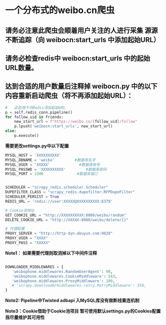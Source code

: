 # 一个分布式的weibo.cn爬虫

## 请务必注意此爬虫会顺着用户关注的人进行采集 源源不断追踪（向 weibocn:start_urls 中添加起始URL）

## 请务必检查redis中 weibocn:start_urls 中的起始URL数量。
## 达到合适的用户数量后注释掉 weibocn.py 中的以下内容重新启动爬虫（将不再添加起始URL）：

```Python
#   此处用于向Redis添加起始URL
p = self.redis_conn.pipeline()
for follow_uid in friends:
    new_start_url = f"https://weibo.cn/{follow_uid}/follow"
    p.lpush('weibocn:start_urls', new_start_url)
else:
    p.execute()

```

**需要更改settings.py中以下配置**

```Python
MYSQL_HOST = 'XXXXXXXXXX'
MYSQL_DBNAME = 'weibo'         #数据库名字
MYSQL_USER = 'XXXXX'             #数据库账号
MYSQL_PASSWD = 'XXXXXXXXXX'         #数据库密码
MYSQL_PORT = 3306               #数据库端口


SCHEDULER = "scrapy_redis.scheduler.Scheduler"
DUPEFILTER_CLASS = "scrapy_redis.dupefilter.RFPDupeFilter"
SCHEDULER_PERSIST = True
REDIS_URL = 'redis://user:XXXXX@XXXXXXXXXX:6379'

# Cookie池地址
GET_COOKIE_URL = "http://XXXXXXXXXX:8080/weibo/random"
DELETE_COOKIE_URL = "http://XXXXX:8080/weibo/delete/{}"

# 代理配置
PROXY_SERVER = "http://http-dyn.abuyun.com:9020"
PROXY_USER = "XXXX"
PROXY_PASS = "XXXXX"
```

**Note1： 如果需要代理则取消掉以下中间件注释**

```Python

DOWNLOADER_MIDDLEWARES = {
   'weibophone.middlewares.RandomUserAgent': 90,
   'weibophone.middlewares.CookieMiddleware': 543,
   'weibophone.middlewares.ProxyMiddleware': 100,
   # 'scrapy.downloadermiddlewares.retry.RetryMiddleware': 550,
}
```

**Note2: Pipeline中Twisted adbapi 入MySQL库没有做断线重连机制**

**Note3：Cookie借助于Cookie池项目 暂可使用默认settings.py的Cookies配置  我尽量维护其可用性**
